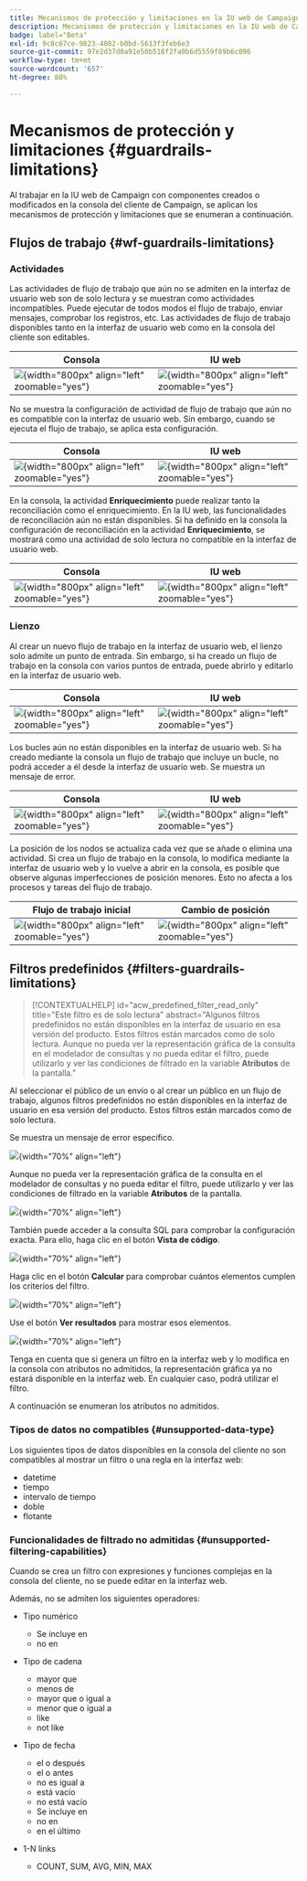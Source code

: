 ```yaml
---
title: Mecanismos de protección y limitaciones en la IU web de Campaign
description: Mecanismos de protección y limitaciones en la IU web de Campaign
badge: label="Beta"
exl-id: 9c8c67ce-9823-4082-b0bd-5613f3feb6e3
source-git-commit: 97e2d37d0a91e50b516f2fa0b6d5559f89b6c096
workflow-type: tm+mt
source-wordcount: '657'
ht-degree: 88%

---
```


# Mecanismos de protección y limitaciones {#guardrails-limitations}

Al trabajar en la IU web de Campaign con componentes creados o modificados en la consola del cliente de Campaign, se aplican los mecanismos de protección y limitaciones que se enumeran a continuación.

## Flujos de trabajo {#wf-guardrails-limitations}

### Actividades

Las actividades de flujo de trabajo que aún no se admiten en la interfaz de usuario web son de solo lectura y se muestran como actividades incompatibles. Puede ejecutar de todos modos el flujo de trabajo, enviar mensajes, comprobar los registros, etc. Las actividades de flujo de trabajo disponibles tanto en la interfaz de usuario web como en la consola del cliente son editables.

| Consola | IU web |
| --- | --- |
| ![](assets/limitations-activities-console.png){width="800px" align="left" zoomable="yes"} | ![](assets/limitations-activities-web.png){width="800px" align="left" zoomable="yes"} |

No se muestra la configuración de actividad de flujo de trabajo que aún no es compatible con la interfaz de usuario web. Sin embargo, cuando se ejecuta el flujo de trabajo, se aplica esta configuración.

| Consola | IU web |
| --- | --- |
| ![](assets/limitations-options-console.png){width="800px" align="left" zoomable="yes"} | ![](assets/limitations-options-web.png){width="800px" align="left" zoomable="yes"} |

En la consola, la actividad **Enriquecimiento** puede realizar tanto la reconciliación como el enriquecimiento. En la IU web, las funcionalidades de reconciliación aún no están disponibles. Si ha definido en la consola la configuración de reconciliación en la actividad **Enriquecimiento**, se mostrará como una actividad de solo lectura no compatible en la interfaz de usuario web.

| Consola | IU web |
| --- | --- |
| ![](assets/limitations-options-console.png){width="800px" align="left" zoomable="yes"} | ![](assets/limitations-options-web.png){width="800px" align="left" zoomable="yes"} |

### Lienzo

Al crear un nuevo flujo de trabajo en la interfaz de usuario web, el lienzo solo admite un punto de entrada. Sin embargo, si ha creado un flujo de trabajo en la consola con varios puntos de entrada, puede abrirlo y editarlo en la interfaz de usuario web.

| Consola | IU web |
| --- | --- |
| ![](assets/limitations-multiple-console.png){width="800px" align="left" zoomable="yes"} | ![](assets/limitations-multiple-web.png){width="800px" align="left" zoomable="yes"} |

Los bucles aún no están disponibles en la interfaz de usuario web. Si ha creado mediante la consola un flujo de trabajo que incluye un bucle, no podrá acceder a él desde la interfaz de usuario web. Se muestra un mensaje de error.

| Consola | IU web |
| --- | --- |
| ![](assets/limitations-loops-console.png){width="800px" align="left" zoomable="yes"} | ![](assets/limitations-loops-web.png){width="800px" align="left" zoomable="yes"} |

La posición de los nodos se actualiza cada vez que se añade o elimina una actividad. Si crea un flujo de trabajo en la consola, lo modifica mediante la interfaz de usuario web y lo vuelve a abrir en la consola, es posible que observe algunas imperfecciones de posición menores. Esto no afecta a los procesos y tareas del flujo de trabajo.

| Flujo de trabajo inicial | Cambio de posición |
| --- | --- |
| ![](assets/limitations-positioning1.png){width="800px" align="left" zoomable="yes"} | ![](assets/limitations-positioning2.png){width="800px" align="left" zoomable="yes"} |

## Filtros predefinidos {#filters-guardrails-limitations}

>[!CONTEXTUALHELP]
>id="acw_predefined_filter_read_only"
>title="Este filtro es de solo lectura"
>abstract="Algunos filtros predefinidos no están disponibles en la interfaz de usuario en esa versión del producto. Estos filtros están marcados como de solo lectura. Aunque no pueda ver la representación gráfica de la consulta en el modelador de consultas y no pueda editar el filtro, puede utilizarlo y ver las condiciones de filtrado en la variable **Atributos** de la pantalla."

Al seleccionar el público de un envío o al crear un público en un flujo de trabajo, algunos filtros predefinidos no están disponibles en la interfaz de usuario en esa versión del producto. Estos filtros están marcados como de solo lectura.

Se muestra un mensaje de error específico.

![](assets/filter-unavailable.png){width="70%" align="left"}

Aunque no pueda ver la representación gráfica de la consulta en el modelador de consultas y no pueda editar el filtro, puede utilizarlo y ver las condiciones de filtrado en la variable **Atributos** de la pantalla.

![](assets/rule-edit.png){width="70%" align="left"}

También puede acceder a la consulta SQL para comprobar la configuración exacta. Para ello, haga clic en el botón **Vista de código**.

![](assets/rule-code-view.png){width="70%" align="left"}

Haga clic en el botón **Calcular** para comprobar cuántos elementos cumplen los criterios del filtro.

![](assets/rule-calculate.png){width="70%" align="left"}

Use el botón **Ver resultados** para mostrar esos elementos.

![](assets/rule-view-results.png){width="70%" align="left"}

Tenga en cuenta que si genera un filtro en la interfaz web y lo modifica en la consola con atributos no admitidos, la representación gráfica ya no estará disponible en la interfaz web. En cualquier caso, podrá utilizar el filtro.

A continuación se enumeran los atributos no admitidos.

### Tipos de datos no compatibles {#unsupported-data-type}

Los siguientes tipos de datos disponibles en la consola del cliente no son compatibles al mostrar un filtro o una regla en la interfaz web:

* datetime
* tiempo
* intervalo de tiempo
* doble
* flotante

### Funcionalidades de filtrado no admitidas {#unsupported-filtering-capabilities}

Cuando se crea un filtro con expresiones y funciones complejas en la consola del cliente, no se puede editar en la interfaz web.

Además, no se admiten los siguientes operadores:

* Tipo numérico
   * Se incluye en
   * no en

* Tipo de cadena
   * mayor que
   * menos de
   * mayor que o igual a
   * menor que o igual a
   * like
   * not like

* Tipo de fecha
   * el o después
   * el o antes
   * no es igual a
   * está vacío
   * no está vacío
   * Se incluye en
   * no en
   * en el último

* 1-N links
   * COUNT, SUM, AVG, MIN, MAX
